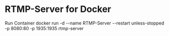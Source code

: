 # RTMP-Server for Docker

Run Container 
docker run -d --name RTMP-Server --restart unless-stopped -p 8080:80 -p 1935:1935 rtmp-server

